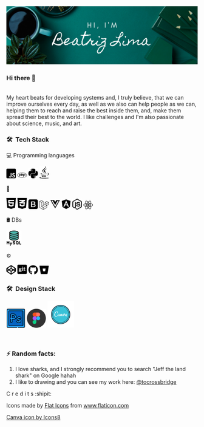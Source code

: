 <img src="img/banner.png" />

### Hi there 👋
<br/>
My heart beats for developing systems and, I truly believe, that we can improve ourselves every day, as well as we also can help people as we can, helping them to reach and raise the best inside them, and, make them spread their best to the world.
I like challenges and I'm also passionate about science, music, and art.

<h3> 🛠 &nbsp;Tech Stack</h3>

💻 Programming languages &nbsp;
<p float="left">
  <img src="/svg/js.svg" width="25" /> 
  <img src="/svg/php.svg" width="25" />
  <img src="/svg/python.svg" width="25" />
  <img src="/svg/java.svg" width="25" />
</p>

🔧 &nbsp;
<p float="left">
  <img src="/svg/html5.svg" width="25" /> 
  <img src="/svg/css3.svg" width="25" /> 
  <img src="/svg/bootstrap.svg" width="25" /> 
  <img src="/svg/laravel.svg" width="25" /> 
  <img src="/svg/vuejs.svg" width="25" /> 
  <img src="/svg/angular.svg" width="25" /> 
  <img src="/svg/node-js.svg" width="25" /> 
  <img src="/svg/react.svg" width="25" /> 
</p>

🛢 DBs &nbsp;
<p float="left">
  <img src="/icons/mysql.png" width="40" />
</p>

⚙️ &nbsp;
<p float="left">
  <img src="/svg/codepen.svg" width="25" /> 
  <img src="/svg/git.svg" width="25" /> 
  <img src="/svg/github.svg" width="25" /> 
  <img src="/svg/bitbucket.svg" width="25" /> 
</p>

<h3> 🛠 &nbsp;Design Stack</h3>
<p float="left">
  <img src="/icons/adobe-photoshop.png" width="50" /> 
  <img src="/icons/figma.png" width="50" />
  <img src="/icons/canva_icon.png" width="70" />
</p>

<br/>


### ⚡ Random facts:
1. I love sharks, and I strongly recommend you to search "Jeff the land shark" on Google hahah
2. I like to drawing and you can see my work here: <a href="http://instagram.com/tocrossbridge" target="_blank">@tocrossbridge</a>


C r e d i t s :shipit:

Icons made by <a href="https://www.flaticon.com/authors/flat-icons" title="Flat Icons">Flat Icons</a> from <a href="https://www.flaticon.com/" title="Flaticon"> www.flaticon.com</a>

<a href="https://icons8.com/icon/nBeuei22ZvUb/canva">Canva icon by Icons8</a>